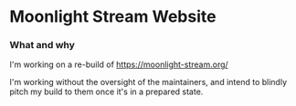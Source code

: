 # Moonlight Stream Website

### What and why

I'm working on a re-build of https://moonlight-stream.org/

I'm working without the oversight of the maintainers, and intend to blindly pitch my build to them once it's in a prepared state.